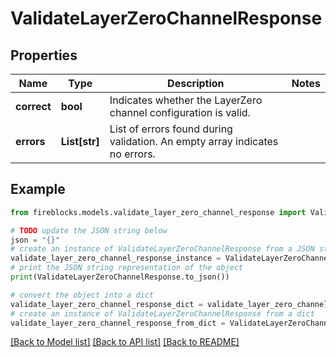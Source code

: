 # ValidateLayerZeroChannelResponse


## Properties

Name | Type | Description | Notes
------------ | ------------- | ------------- | -------------
**correct** | **bool** | Indicates whether the LayerZero channel configuration is valid. | 
**errors** | **List[str]** | List of errors found during validation. An empty array indicates no errors. | 

## Example

```python
from fireblocks.models.validate_layer_zero_channel_response import ValidateLayerZeroChannelResponse

# TODO update the JSON string below
json = "{}"
# create an instance of ValidateLayerZeroChannelResponse from a JSON string
validate_layer_zero_channel_response_instance = ValidateLayerZeroChannelResponse.from_json(json)
# print the JSON string representation of the object
print(ValidateLayerZeroChannelResponse.to_json())

# convert the object into a dict
validate_layer_zero_channel_response_dict = validate_layer_zero_channel_response_instance.to_dict()
# create an instance of ValidateLayerZeroChannelResponse from a dict
validate_layer_zero_channel_response_from_dict = ValidateLayerZeroChannelResponse.from_dict(validate_layer_zero_channel_response_dict)
```
[[Back to Model list]](../README.md#documentation-for-models) [[Back to API list]](../README.md#documentation-for-api-endpoints) [[Back to README]](../README.md)


